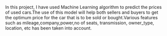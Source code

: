 In this project, I have used Machine Learning algorithm to predict the prices of used cars.The use of this model will help both sellers and buyers to get the optimum price for the car that is to be sold or bought.Various features such as mileage,company,power,no of seats, transmission, owner_type, location, etc has been taken into account.

